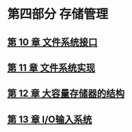 # 第四部分 存储管理

## [第 10 章 文件系统接口]()

## [第 11 章 文件系统实现]()

## [第 12 章 大容量存储器的结构]()

## [第 13 章 I/O输入系统]()